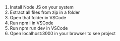 1. Install Node JS on your system
2. Extract all files from zip in a folder
3. Open that folder in VSCode
4. Run npm i in VSCode
5. Run npm run dev in VSCode
6. Open localhost:3000 in your browser to see project